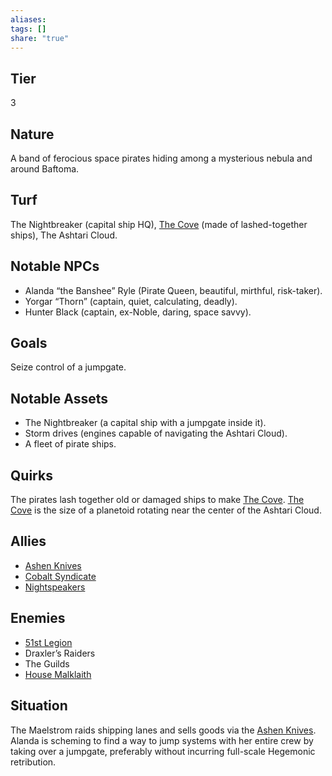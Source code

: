 ```yaml
---
aliases: 
tags: []
share: "true"
---
```

## Tier
3

## Nature
A band of ferocious space pirates hiding among a mysterious nebula and around Baftoma.

## Turf
The Nightbreaker (capital ship HQ), [The Cove](../Procyon/Rin/The%20Cove.md) (made of lashed-together ships), The Ashtari Cloud.

## Notable NPCs
- Alanda “the Banshee” Ryle (Pirate Queen, beautiful, mirthful, risk-taker).
- Yorgar “Thorn” (captain, quiet, calculating, deadly).
- Hunter Black (captain, ex-Noble, daring, space savvy).

## Goals
Seize control of a jumpgate.

## Notable Assets
- The Nightbreaker (a capital ship with a jumpgate inside it).
- Storm drives (engines capable of navigating the Ashtari Cloud).
- A fleet of pirate ships.

## Quirks
The pirates lash together old or damaged ships to make [The Cove](../Procyon/Rin/The%20Cove.md). [The Cove](../Procyon/Rin/The%20Cove.md) is the size of a planetoid rotating near the center of the Ashtari Cloud.

## Allies
- [Ashen Knives](./Ashen%20Knives.md)
- [Cobalt Syndicate](./Cobalt%20Syndicate.md)
- [Nightspeakers](./Nightspeakers.md)

## Enemies
- [51st Legion](./51st%20Legion.md)
- Draxler’s Raiders
- The Guilds
- [House Malklaith](./House%20Malklaith.md)

## Situation
The Maelstrom raids shipping lanes and sells goods via the [Ashen Knives](./Ashen%20Knives.md). Alanda is scheming to find a way to jump systems with her entire crew by taking over a jumpgate, preferably without incurring full-scale Hegemonic retribution.
